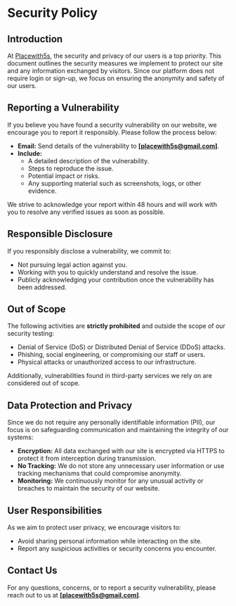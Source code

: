 # Security Policy

## Introduction
At [Placewith5s](https://www.placewith5s.com), the security and privacy of our users is a top priority. This document outlines the security measures we implement to protect our site and any information exchanged by visitors. Since our platform does not require login or sign-up, we focus on ensuring the anonymity and safety of our users.

## Reporting a Vulnerability
If you believe you have found a security vulnerability on our website, we encourage you to report it responsibly. Please follow the process below:

- **Email:** Send details of the vulnerability to **[placewith5s@gmail.com]**.
- **Include:**
  - A detailed description of the vulnerability.
  - Steps to reproduce the issue.
  - Potential impact or risks.
  - Any supporting material such as screenshots, logs, or other evidence.

We strive to acknowledge your report within 48 hours and will work with you to resolve any verified issues as soon as possible.

## Responsible Disclosure
If you responsibly disclose a vulnerability, we commit to:
- Not pursuing legal action against you.
- Working with you to quickly understand and resolve the issue.
- Publicly acknowledging your contribution once the vulnerability has been addressed.

## Out of Scope
The following activities are **strictly prohibited** and outside the scope of our security testing:
- Denial of Service (DoS) or Distributed Denial of Service (DDoS) attacks.
- Phishing, social engineering, or compromising our staff or users.
- Physical attacks or unauthorized access to our infrastructure.

Additionally, vulnerabilities found in third-party services we rely on are considered out of scope.

## Data Protection and Privacy
Since we do not require any personally identifiable information (PII), our focus is on safeguarding communication and maintaining the integrity of our systems:
- **Encryption:** All data exchanged with our site is encrypted via HTTPS to protect it from interception during transmission.
- **No Tracking:** We do not store any unnecessary user information or use tracking mechanisms that could compromise anonymity.
- **Monitoring:** We continuously monitor for any unusual activity or breaches to maintain the security of our website.

## User Responsibilities
As we aim to protect user privacy, we encourage visitors to:
- Avoid sharing personal information while interacting on the site.
- Report any suspicious activities or security concerns you encounter.

## Contact Us
For any questions, concerns, or to report a security vulnerability, please reach out to us at **[placewith5s@gmail.com]**.
